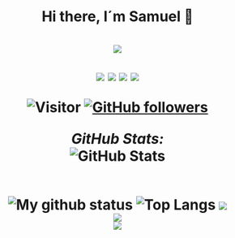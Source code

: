 ## <h1 align="center"> Hi there, I´m Samuel 🧊
 <h1 align="center">    <a href="https://github.com/DenverCoder1/readme-typing-svg"><img src="https://readme-typing-svg.herokuapp.com?lines=How+Could+I+Be+Of+Assistance?;Software+Engineer+sgarcia_1001@gmail.com;Software+Engineer+Student;Always%20learning%20new%20things&center=true&width=500&height=50"></a>
   </p>
 <p align="center">
<img src="https://img.shields.io/badge/Age-18-blue" />
  <img src="https://img.shields.io/badge/Lives-Working%20-blue" /> 
  <img src="https://img.shields.io/badge/Focus Area-current%20finding-blue" />
  <img src="https://img.shields.io/badge/Languages Spoken-English, French%20%26%20Spanish-blue" />
 
  ![Visitor](https://visitor-badge.laobi.icu/badge?page_id=SGFuquen.repoName) [![GitHub followers](https://img.shields.io/github/followers/SGFuquen.svg?style=social&label=Follow)](https://github.com/SGFuquen?tab=followers)
</p>
  
</p>
<!--
**SGFuquen/SGFuquen** is a ✨ _special_ ✨ repository because its `README.md` (this file) appears on your GitHub profile.

Here are some ideas to get you started:

- 🔭 I’m currently working on ...
- 🌱 I’m currently learning ...
- 👯 I’m looking to collaborate on ...
- 🤔 I’m looking for help with ...
- 💬 Ask me about ...
- 📫 How to reach me: ...
- 😄 Pronouns: ...
- ⚡ Fun fact: ...
-->

<div>
<!--   <p align="center">
    <b><em>Now listening to:</em></b> <br/>
    <img src="https://spotify-github-profile.vercel.app/api/view?uid=SGFuquen&cover_image=true&theme=novatorem" alt="Now Listenting to" />
  </p> -->
  
  <p align="center">
  <b><em>GitHub Stats:</em></b> <br/>
  <img src="https://github-readme-streak-stats.herokuapp.com/?user=SGFuquen" alt="GitHub Stats" /> <br/><br/>
  
</div>

![My github status](https://github-readme-stats.vercel.app/api?username=SGFuquen&show_icons=true&include_all_commits=true)
![Top Langs](https://github-readme-stats.vercel.app/api/top-langs/?username=SGFuquen&layout=compact)
![](https://github-readme-stats.vercel.app/api?username=SGFuquen&theme=dark&hide_border=false&include_all_commits=false&count_private=false)<br/>
![](https://github-readme-streak-stats.herokuapp.com/?user=SGFuquen&theme=dark&hide_border=false)<br/>
![](https://github-readme-stats.vercel.app/api/top-langs/?username=SGFuquen&theme=dark&hide_border=false&include_all_commits=false&count_private=false&layout=compact)
